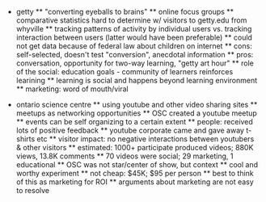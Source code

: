 * getty
** "converting eyeballs to brains"
** online focus groups
** comparative statistics hard to determine w/ visitors to getty.edu from whyville
** tracking patterns of activity by individual users vs. tracking interaction between users (latter would have been preferable)
** could not get data because of federal law about children on internet
** cons: self-selected, doesn't test "conversion", anecdotal information
** pros: conversation, opportunity for two-way learning, "getty art hour"
** role of the social: education goals - community of learners reinforces learining
** learning is social and happens beyond learning environment
** marketing: word of mouth/viral

* ontario science centre
** using youtube and other video sharing sites
** meetups as networking opportunities 
** OSC created a youtube meetup
** events can be self organizing to a certain extent
** people: received lots of positive feedback
** youtube corporate came and gave away t-shirts etc
** visitor impact: no negative interactions between youtubers & other visitors
** estimated: 1000+ participate produced videos; 880K views, 13.8K comments
** 70 videos were social; 29 marketing, 1 educational
** OSC was not star/center of show, but context
** cool and worthy experiment
** not cheap: $45K; $95 per person
** best to think of this as marketing for ROI
** arguments about marketing are not easy to resolve